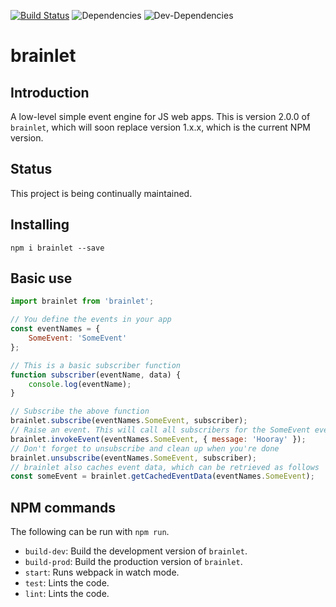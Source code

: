 [![Build Status](https://travis-ci.org/yottaawesome/brainlet.svg?branch=master)](https://travis-ci.org/yottaawesome/brainlet) ![Dependencies](https://david-dm.org/yottaawesome/brainlet.svg) ![Dev-Dependencies](https://david-dm.org/yottaawesome/brainlet/dev-status.svg)

# brainlet

## Introduction

A low-level simple event engine for JS web apps. This is version 2.0.0 of `brainlet`, which will soon replace version 1.x.x, which is the current NPM version.

## Status

This project is being continually maintained.

## Installing

`npm i brainlet --save`

## Basic use

```javascript
import brainlet from 'brainlet';

// You define the events in your app
const eventNames = {
    SomeEvent: 'SomeEvent'
};

// This is a basic subscriber function
function subscriber(eventName, data) {
    console.log(eventName);
}

// Subscribe the above function
brainlet.subscribe(eventNames.SomeEvent, subscriber);
// Raise an event. This will call all subscribers for the SomeEvent event
brainlet.invokeEvent(eventNames.SomeEvent, { message: 'Hooray' });
// Don't forget to unsubscribe and clean up when you're done
brainlet.unsubscribe(eventNames.SomeEvent, subscriber);
// brainlet also caches event data, which can be retrieved as follows
const someEvent = brainlet.getCachedEventData(eventNames.SomeEvent);
```

## NPM commands

The following can be run with `npm run`.

* `build-dev`: Build the development version of `brainlet`.
* `build-prod`: Build the production version of `brainlet`.
* `start`: Runs webpack in watch mode.
* `test`: Lints the code.
* `lint`: Lints the code.
